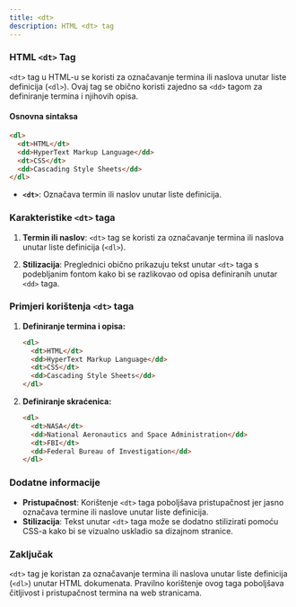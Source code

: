 ```yaml
---
title: <dt>
description: HTML <dt> tag
---
```


### HTML `<dt>` Tag

`<dt>` tag u HTML-u se koristi za označavanje termina ili naslova unutar liste definicija (`<dl>`). Ovaj tag se obično koristi zajedno sa `<dd>` tagom za definiranje termina i njihovih opisa.

#### Osnovna sintaksa

```html
<dl>
  <dt>HTML</dt>
  <dd>HyperText Markup Language</dd>
  <dt>CSS</dt>
  <dd>Cascading Style Sheets</dd>
</dl>
```

- **`<dt>`**: Označava termin ili naslov unutar liste definicija.

### Karakteristike `<dt>` taga

1. **Termin ili naslov**:
   `<dt>` tag se koristi za označavanje termina ili naslova unutar liste definicija (`<dl>`).

2. **Stilizacija**:
   Preglednici obično prikazuju tekst unutar `<dt>` taga s podebljanim fontom kako bi se razlikovao od opisa definiranih unutar `<dd>` taga.

### Primjeri korištenja `<dt>` taga

1. **Definiranje termina i opisa:**

   ```html
   <dl>
     <dt>HTML</dt>
     <dd>HyperText Markup Language</dd>
     <dt>CSS</dt>
     <dd>Cascading Style Sheets</dd>
   </dl>
   ```

2. **Definiranje skraćenica:**
   ```html
   <dl>
     <dt>NASA</dt>
     <dd>National Aeronautics and Space Administration</dd>
     <dt>FBI</dt>
     <dd>Federal Bureau of Investigation</dd>
   </dl>
   ```

### Dodatne informacije

- **Pristupačnost**: Korištenje `<dt>` taga poboljšava pristupačnost jer jasno označava termine ili naslove unutar liste definicija.
- **Stilizacija**: Tekst unutar `<dt>` taga može se dodatno stilizirati pomoću CSS-a kako bi se vizualno uskladio sa dizajnom stranice.

### Zaključak

`<dt>` tag je koristan za označavanje termina ili naslova unutar liste definicija (`<dl>`) unutar HTML dokumenata. Pravilno korištenje ovog taga poboljšava čitljivost i pristupačnost termina na web stranicama.

```

```
